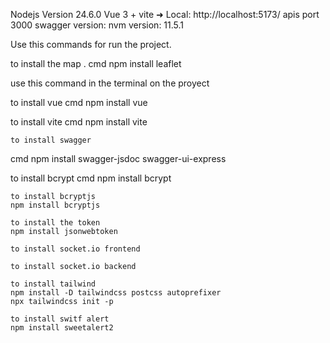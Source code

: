Nodejs Version 24.6.0 
Vue 3 + vite 
  ➜  Local:   http://localhost:5173/
  apis port 3000
swagger version:
nvm version: 11.5.1

Use this commands for run the project.

to install the map .
 cmd
 npm install leaflet 

use this command in the terminal on the proyect

to install vue
 cmd
 npm install vue


to install vite
 cmd 
    npm install vite
    
    to install swagger
cmd
    npm install swagger-jsdoc swagger-ui-express

to install bcrypt
 cmd
 npm install bcrypt
```
to install bcryptjs
npm install bcryptjs

to install the token 
npm install jsonwebtoken

to install socket.io frontend

to install socket.io backend 

to install tailwind 
npm install -D tailwindcss postcss autoprefixer
npx tailwindcss init -p

to install switf alert
npm install sweetalert2